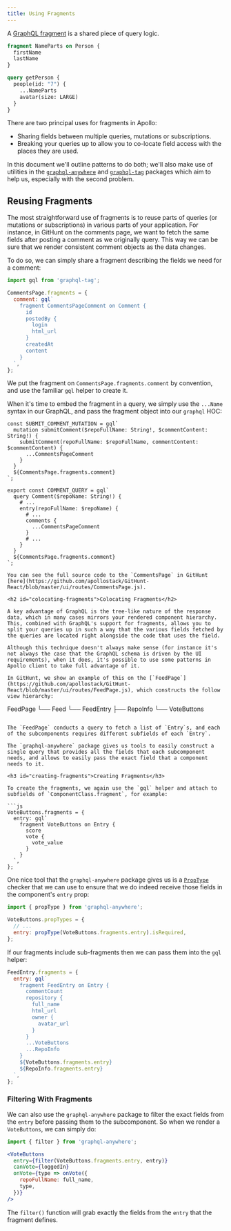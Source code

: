```yaml
---
title: Using Fragments
---
```


A [GraphQL fragment](http://graphql.org/learn/queries/#fragments) is a shared piece of query logic.

```graphql
fragment NameParts on Person {
  firstName
  lastName
}

query getPerson {
  people(id: "7") {
    ...NameParts
    avatar(size: LARGE)
  }
}
```

There are two principal uses for fragments in Apollo:

  - Sharing fields between multiple queries, mutations or subscriptions.
  - Breaking your queries up to allow you to co-locate field access with the places they are used.

In this document we'll outline patterns to do both; we'll also make use of utilities in the [`graphql-anywhere`](https://github.com/apollostack/graphql-anywhere) and [`graphql-tag`](https://github.com/apollostack/graphql-tag) packages which aim to help us, especially with the second problem.

<h2 id="reusing-fragments">Reusing Fragments</h2>

The most straightforward use of fragments is to reuse parts of queries (or mutations or subscriptions) in various parts of your application. For instance, in GitHunt on the comments page, we want to fetch the same fields after posting a comment as we originally query. This way we can be sure that we render consistent comment objects as the data changes.

To do so, we can simply share a fragment describing the fields we need for a comment:

```js
import gql from 'graphql-tag';

CommentsPage.fragments = {
  comment: gql`
    fragment CommentsPageComment on Comment {
      id
      postedBy {
        login
        html_url
      }
      createdAt
      content
    }
  `,
};
```

We put the fragment on `CommentsPage.fragments.comment` by convention, and use the familiar `gql` helper to create it.

When it's time to embed the fragment in a query, we simply use the `...Name` syntax in our GraphQL, and pass the fragment object into our `graphql` HOC:

```
const SUBMIT_COMMENT_MUTATION = gql`
  mutation submitComment($repoFullName: String!, $commentContent: String!) {
    submitComment(repoFullName: $repoFullName, commentContent: $commentContent) {
      ...CommentsPageComment
    }
  }
  ${CommentsPage.fragments.comment}
`;

export const COMMENT_QUERY = gql`
  query Comment($repoName: String!) {
    # ...
    entry(repoFullName: $repoName) {
      # ...
      comments {
        ...CommentsPageComment
      }
      # ...
    }
  }
  ${CommentsPage.fragments.comment}
`;

You can see the full source code to the `CommentsPage` in GitHunt [here](https://github.com/apollostack/GitHunt-React/blob/master/ui/routes/CommentsPage.js).

<h2 id="colocating-fragments">Colocating Fragments</h2>

A key advantage of GraphQL is the tree-like nature of the response data, which in many cases mirrors your rendered component hierarchy. This, combined with GraphQL's support for fragments, allows you to split your queries up in such a way that the various fields fetched by the queries are located right alongside the code that uses the field.

Although this technique doesn't always make sense (for instance it's not always the case that the GraphQL schema is driven by the UI requirements), when it does, it's possible to use some patterns in Apollo client to take full advantage of it.

In GitHunt, we show an example of this on the [`FeedPage`](https://github.com/apollostack/GitHunt-React/blob/master/ui/routes/FeedPage.js), which constructs the follow view hierarchy:

```
FeedPage
└── Feed
    └── FeedEntry
        ├── RepoInfo
        └── VoteButtons
```

The `FeedPage` conducts a query to fetch a list of `Entry`s, and each of the subcomponents requires different subfields of each `Entry`.

The `graphql-anywhere` package gives us tools to easily construct a single query that provides all the fields that each subcomponent needs, and allows to easily pass the exact field that a component needs to it.

<h3 id="creating-fragments">Creating Fragments</h3>

To create the fragments, we again use the `gql` helper and attach to subfields of `ComponentClass.fragment`, for example:

```js
VoteButtons.fragments = {
  entry: gql`
    fragment VoteButtons on Entry {
      score
      vote {
        vote_value
      }
    }
  `,
};
```

One nice tool that the `graphql-anywhere` package gives us is a [`PropType`](https://facebook.github.io/react/docs/reusable-components.html) checker that we can use to ensure that we do indeed receive those fields in the component's `entry` prop:

```js
import { propType } from 'graphql-anywhere';

VoteButtons.propTypes = {
  // ...
  entry: propType(VoteButtons.fragments.entry).isRequired,
};
```

If our fragments include sub-fragments then we can pass them into the `gql` helper:

```js
FeedEntry.fragments = {
  entry: gql`
    fragment FeedEntry on Entry {
      commentCount
      repository {
        full_name
        html_url
        owner {
          avatar_url
        }
      }
      ...VoteButtons
      ...RepoInfo
    }
    ${VoteButtons.fragments.entry}
    ${RepoInfo.fragments.entry}
  `,
};
```

<h3 id="filtering-with-fragments">Filtering With Fragments</h3>

We can also use the `graphql-anywhere` package to filter the exact fields from the `entry` before passing them to the subcomponent. So when we render a `VoteButtons`, we can simply do:

```jsx
import { filter } from 'graphql-anywhere';

<VoteButtons
  entry={filter(VoteButtons.fragments.entry, entry)}
  canVote={loggedIn}
  onVote={type => onVote({
    repoFullName: full_name,
    type,
  })}
/>
```

The `filter()` function will grab exactly the fields from the `entry` that the fragment defines.
